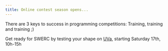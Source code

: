 ```yaml
---
title: Online contest season opens...
---
```


There are 3 keys to success in programming competitions: Training, training and training ;) 

Get ready for SWERC by testing your shape on [UVa](http://uva.onlinejudge.org/index.php?option=com_onlinejudge&Itemid=12), starting Saturday 17th, 10h-15h
